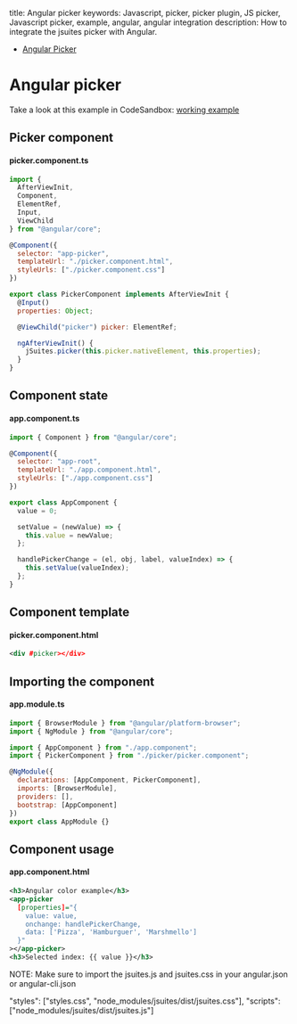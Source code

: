 title: Angular picker
keywords: Javascript, picker, picker plugin, JS picker, Javascript picker, example, angular, angular integration
description: How to integrate the jsuites picker with Angular.

* [Angular Picker](/docs/v4/picker)

Angular picker
==============

Take a look at this example in CodeSandbox: [working example](https://codesandbox.io/s/jsuites-angular-picker-zqluh)

Picker component
----------------

#### picker.component.ts

```javascript
import {
  AfterViewInit,
  Component,
  ElementRef,
  Input,
  ViewChild
} from "@angular/core";

@Component({
  selector: "app-picker",
  templateUrl: "./picker.component.html",
  styleUrls: ["./picker.component.css"]
})

export class PickerComponent implements AfterViewInit {
  @Input()
  properties: Object;

  @ViewChild("picker") picker: ElementRef;

  ngAfterViewInit() {
    jSuites.picker(this.picker.nativeElement, this.properties);
  }
}
```

Component state
---------------

#### app.component.ts

```javascript
import { Component } from "@angular/core";

@Component({
  selector: "app-root",
  templateUrl: "./app.component.html",
  styleUrls: ["./app.component.css"]
})

export class AppComponent {
  value = 0;

  setValue = (newValue) => {
    this.value = newValue;
  };

  handlePickerChange = (el, obj, label, valueIndex) => {
    this.setValue(valueIndex);
  };
}
```

Component template
------------------

#### picker.component.html

```xml
<div #picker></div>
```

Importing the component
-----------------------

#### app.module.ts

```javascript
import { BrowserModule } from "@angular/platform-browser";
import { NgModule } from "@angular/core";

import { AppComponent } from "./app.component";
import { PickerComponent } from "./picker/picker.component";

@NgModule({
  declarations: [AppComponent, PickerComponent],
  imports: [BrowserModule],
  providers: [],
  bootstrap: [AppComponent]
})
export class AppModule {}
```

Component usage
---------------

#### app.component.html

```xml
<h3>Angular color example</h3>
<app-picker
  [properties]="{
    value: value,
    onchange: handlePickerChange,
    data: ['Pizza', 'Hamburguer', 'Marshmello']
  }"
></app-picker>
<h3>Selected index: {{ value }}</h3>
```

NOTE: Make sure to import the jsuites.js and jsuites.css in your angular.json or angular-cli.json

"styles": ["styles.css", "node_modules/jsuites/dist/jsuites.css"],
"scripts": ["node_modules/jsuites/dist/jsuites.js"]
